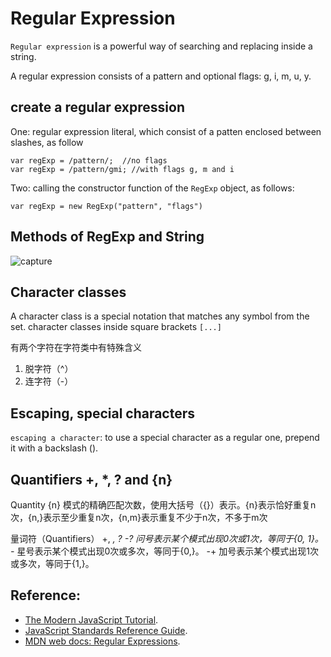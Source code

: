 # Regular Expression

`Regular expression` is a powerful way of searching and replacing inside a string.

A regular expression consists of a pattern and optional flags: g, i, m, u, y.

## create a regular expression

One: regular expression literal, which consist of a patten enclosed between slashes, as follow

```
var regExp = /pattern/;  //no flags
var regExp = /pattern/gmi; //with flags g, m and i
```
Two: calling the constructor function of the `RegExp` object, as follows:
```
var regExp = new RegExp("pattern", "flags")
```
## Methods of RegExp and String
![capture](https://user-images.githubusercontent.com/38870192/41758407-6917d156-75b6-11e8-8c57-dd1bf764b38a.PNG)

## Character classes

A character class is a special notation that matches any symbol from the set.
character classes inside square brackets `[...]`

有两个字符在字符类中有特殊含义
1. 脱字符（^）
2. 连字符（-）

## Escaping, special characters

`escaping a character`: to use a special character as a regular one, prepend it with a backslash (\).

## Quantifiers +, *, ? and {n}
Quantity {n}
模式的精确匹配次数，使用大括号（{}）表示。{n}表示恰好重复n次，{n,}表示至少重复n次，{n,m}表示重复不少于n次，不多于m次

量词符（Quantifiers） +, *, ?
-? 问号表示某个模式出现0次或1次，等同于{0, 1}。
-* 星号表示某个模式出现0次或多次，等同于{0,}。
-+ 加号表示某个模式出现1次或多次，等同于{1,}。

## Reference:
- [The Modern JavaScript Tutorial](https://javascript.info/).
- [JavaScript Standards Reference Guide](http://javascript.ruanyifeng.com/).
- [MDN web docs: Regular Expressions](https://developer.mozilla.org/en-US/docs/Web/JavaScript/Guide/Regular_Expressions).
